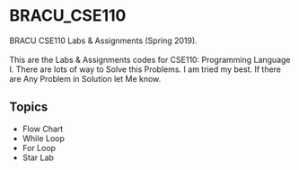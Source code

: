 # BRACU_CSE110
BRACU CSE110 Labs &amp; Assignments (Spring 2019). <br> <br>
This are the Labs & Assignments codes for CSE110: Programming Language I. There are lots of way to Solve this Problems. I am tried my best. If there are Any Problem in Solution let Me know. 

<h2>Topics</h2>
  <ul>
  <li>Flow Chart</li>
  <li>While Loop</li>
  <li>For Loop</li>
  <li>Star Lab</li>
</ul>
